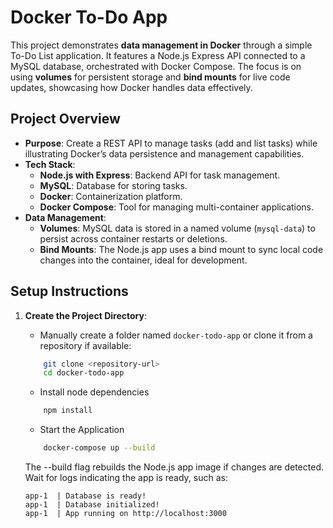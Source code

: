 # Docker To-Do App

This project demonstrates **data management in Docker** through a simple To-Do List application. It features a Node.js Express API connected to a MySQL database, orchestrated with Docker Compose. The focus is on using **volumes** for persistent storage and **bind mounts** for live code updates, showcasing how Docker handles data effectively.

## Project Overview

- **Purpose**: Create a REST API to manage tasks (add and list tasks) while illustrating Docker’s data persistence and management capabilities.
- **Tech Stack**:
  - **Node.js with Express**: Backend API for task management.
  - **MySQL**: Database for storing tasks.
  - **Docker**: Containerization platform.
  - **Docker Compose**: Tool for managing multi-container applications.
- **Data Management**:
  - **Volumes**: MySQL data is stored in a named volume (`mysql-data`) to persist across container restarts or deletions.
  - **Bind Mounts**: The Node.js app uses a bind mount to sync local code changes into the container, ideal for development.

## Setup Instructions

1. **Create the Project Directory**:
   - Manually create a folder named `docker-todo-app` or clone it from a repository if available:
    ```bash
        git clone <repository-url>
        cd docker-todo-app
    ```
    - Install node dependencies
    ```bash
        npm install
    ```
    - Start the Application
    ```bash
        docker-compose up --build
    ```
    The --build flag rebuilds the Node.js app image if changes are detected. <br>
    Wait for logs indicating the app is ready, such as:

    ```text
    app-1  | Database is ready!
    app-1  | Database initialized!
    app-1  | App running on http://localhost:3000
    ```
